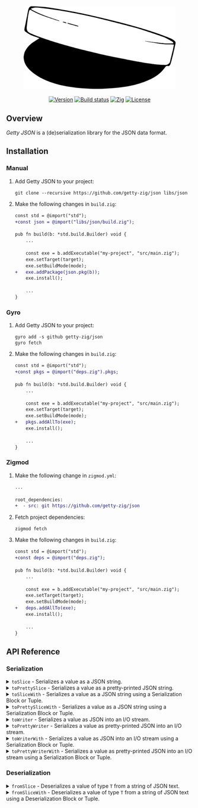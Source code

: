 <br/>

<p align="center">
  <img alt="Getty" src="https://github.com/getty-zig/logo/blob/main/getty-solid.svg" width="410px">
  <br/>
  <br/>
  <a href="https://github.com/getty-zig/json/releases/latest"><img alt="Version" src="https://img.shields.io/github/v/release/getty-zig/json?include_prereleases&label=version"></a>
  <a href="https://github.com/getty-zig/json/actions/workflows/ci.yml"><img alt="Build status" src="https://img.shields.io/github/actions/workflow/status/getty-zig/json/ci.yml?branch=main" /></a>
  <a href="https://ziglang.org/download"><img alt="Zig" src="https://img.shields.io/badge/zig-master-fd9930.svg"></a>
  <a href="https://github.com/getty-zig/json/blob/main/LICENSE"><img alt="License" src="https://img.shields.io/badge/license-MIT-blue"></a>
</p>

## Overview

_Getty JSON_ is a (de)serialization library for the JSON data format.

## Installation

### Manual

1. Add Getty JSON to your project:

    ```
    git clone --recursive https://github.com/getty-zig/json libs/json
    ```

2. Make the following changes in `build.zig`:

    ```diff
    const std = @import("std");
    +const json = @import("libs/json/build.zig");

    pub fn build(b: *std.build.Builder) void {
        ...

        const exe = b.addExecutable("my-project", "src/main.zig");
        exe.setTarget(target);
        exe.setBuildMode(mode);
    +   exe.addPackage(json.pkg(b));
        exe.install();

        ...
    }
    ```

### Gyro

1. Add Getty JSON to your project:

    ```
    gyro add -s github getty-zig/json
    gyro fetch
    ```

2. Make the following changes in `build.zig`:

    ```diff
    const std = @import("std");
    +const pkgs = @import("deps.zig").pkgs;

    pub fn build(b: *std.build.Builder) void {
        ...

        const exe = b.addExecutable("my-project", "src/main.zig");
        exe.setTarget(target);
        exe.setBuildMode(mode);
    +   pkgs.addAllTo(exe);
        exe.install();

        ...
    }
    ```

### Zigmod

1. Make the following change in `zigmod.yml`:

    ```diff
    ...

    root_dependencies:
    +  - src: git https://github.com/getty-zig/json
    ```

2. Fetch project dependencies:

    ```
    zigmod fetch
    ```

3. Make the following changes in `build.zig`:

    ```diff
    const std = @import("std");
    +const deps = @import("deps.zig");

    pub fn build(b: *std.build.Builder) void {
        ...

        const exe = b.addExecutable("my-project", "src/main.zig");
        exe.setTarget(target);
        exe.setBuildMode(mode);
    +   deps.addAllTo(exe);
        exe.install();

        ...
    }
    ```

## API Reference

### Serialization

<details>
<summary><code>toSlice</code> - Serializes a value as a JSON string.</summary>

- **Synopsis**

    ```zig
    fn toSlice(allocator: std.mem.Allocator, value: anytype) ![]const u8
    ```

- **Example**

    ```zig
    const std = @import("std");
    const json = @import("json");

    const allocator = std.heap.page_allocator;

    const Point = struct { x: i32, y: i32 };

    pub fn main() anyerror!void {
        const point = Point{ .x = 1, .y = 2 };

        const string = try json.toSlice(allocator, point);
        defer allocator.free(string);

        // {"x":1,"y":2}
        std.debug.print("{s}\n", .{string});
    }
    ```
</details>

<details>
<summary><code>toPrettySlice</code> - Serializes a value as a pretty-printed JSON string.</summary>

- **Synopsis**

    ```zig
    fn toPrettySlice(allocator: std.mem.Allocator, value: anytype) ![]const u8
    ```

- **Example**

    ```zig
    const std = @import("std");
    const json = @import("json");

    const allocator = std.heap.page_allocator;

    const Point = struct { x: i32, y: i32 };

    pub fn main() anyerror!void {
        const point = Point{ .x = 1, .y = 2 };

        const string = try json.toPrettySlice(allocator, point);
        defer allocator.free(string);

        // {
        //   "x": 1,
        //   "y": 2
        // }
        std.debug.print("{s}\n", .{string});
    }
    ```
</details>

<details>
<summary><code>toSliceWith</code> - Serializes a value as a JSON string using a Serialization Block or Tuple.</summary>

- **Synopsis**

    ```zig
    fn toSliceWith(allocator: std.mem.Allocator, value: anytype, ser: anytype) ![]const u8
    ```

- **Example**

    ```zig
    const std = @import("std");
    const json = @import("json");

    const allocator = std.heap.page_allocator;

    const Point = struct { x: i32, y: i32 };

    const block = struct {
        pub fn is(comptime T: type) bool {
            return T == Point;
        }

        pub fn serialize(value: anytype, serializer: anytype) !@TypeOf(serializer).Ok {
            var s = try serializer.serializeSeq(2);
            const seq = s.seq();

            inline for (std.meta.fields(Point)) |field| {
                try seq.serializeElement(@field(value, field.name));
            }

            return try seq.end();
        }
    };

    pub fn main() anyerror!void {
        const point = Point{ .x = 1, .y = 2 };

        const string = try json.toSliceWith(allocator, point, block);
        defer allocator.free(string);

        // [1,2]
        std.debug.print("{s}\n", .{string});
    }
    ```
</details>

<details>
<summary><code>toPrettySliceWith</code> - Serializes a value as a JSON string using a Serialization Block or Tuple.</summary>

- **Synopsis**

    ```zig
    fn toPrettySliceWith(allocator: std.mem.Allocator, value: anytype, ser: anytype) ![]const u8
    ```

- **Example**

    ```zig
    const std = @import("std");
    const json = @import("json");

    const allocator = std.heap.page_allocator;

    const Point = struct { x: i32, y: i32 };

    const block = struct {
        pub fn is(comptime T: type) bool {
            return T == Point;
        }

        pub fn serialize(value: anytype, serializer: anytype) !@TypeOf(serializer).Ok {
            var s = try serializer.serializeSeq(2);
            const seq = s.seq();

            inline for (std.meta.fields(Point)) |field| {
                try seq.serializeElement(@field(value, field.name));
            }

            return try seq.end();
        }
    };

    pub fn main() anyerror!void {
        const point = Point{ .x = 1, .y = 2 };

        const string = try json.toPrettySliceWith(allocator, point, block);
        defer allocator.free(string);

        // [
        //   1,
        //   2
        // ]
        std.debug.print("{s}\n", .{string});
    }
    ```
</details>

<details>
<summary><code>toWriter</code> - Serializes a value as JSON into an I/O stream.</summary>

- **Synopsis**

    ```zig
    fn toWriter(value: anytype, writer: anytype) !void
    ```

- **Example**

    ```zig
    const std = @import("std");
    const json = @import("json");

    const Point = struct { x: i32, y: i32 };

    pub fn main() anyerror!void {
        const point = Point{ .x = 1, .y = 2 };

        const stdout = std.io.getStdOut().writer();

        // {"x":1,"y":2}
        try json.toWriter(point, stdout);
    }
    ```
</details>

<details>
<summary><code>toPrettyWriter</code> - Serializes a value as pretty-printed JSON into an I/O stream.</summary>

- **Synopsis**

    ```zig
    fn toPrettyWriter(value: anytype, writer: anytype) !void
    ```

- **Example**

    ```zig
    const std = @import("std");
    const json = @import("json");

    const Point = struct { x: i32, y: i32 };

    pub fn main() anyerror!void {
        const point = Point{ .x = 1, .y = 2 };

        const stdout = std.io.getStdOut().writer();

        // {
        //   "x": 1,
        //   "y": 2
        // }
        try json.toPrettyWriter(point, stdout);
    }
    ```
</details>

<details>
<summary><code>toWriterWith</code> - Serializes a value as JSON into an I/O stream using a Serialization Block or Tuple.</summary>

- **Synopsis**

    ```zig
    fn toWriterWith(value: anytype, writer: anytype, ser: anytype) !void
    ```

- **Example**

    ```zig
    const std = @import("std");
    const json = @import("json");

    const Point = struct { x: i32, y: i32 };

    const block = struct {
        pub fn is(comptime T: type) bool {
            return T == Point;
        }

        pub fn serialize(value: anytype, serializer: anytype) !@TypeOf(serializer).Ok {
            var s = try serializer.serializeSeq(2);
            const seq = s.seq();

            try seq.serializeElement(value.x);
            try seq.serializeElement(value.y);

            return try seq.end();
        }
    };

    pub fn main() anyerror!void {
        const point = Point{ .x = 1, .y = 2 };

        const stdout = std.io.getStdOut().writer();

        // [1,2]
        try json.toWriterWith(point, stdout, block);
    }
    ```
</details>

<details>
<summary><code>toPrettyWriterWith</code> - Serializes a value as pretty-printed JSON into an I/O stream using a Serialization Block or Tuple.</summary>

- **Synopsis**

    ```zig
    fn toPrettyWriterWith(value: anytype, writer: anytype, ser: anytype) !void
    ```

- **Example**

    ```zig
    const std = @import("std");
    const json = @import("json");

    const Point = struct { x: i32, y: i32 };

    const block = struct {
        pub fn is(comptime T: type) bool {
            return T == Point;
        }

        pub fn serialize(value: anytype, serializer: anytype) !@TypeOf(serializer).Ok {
            var s = try serializer.serializeSeq(2);
            const seq = s.seq();

            try seq.serializeElement(value.x);
            try seq.serializeElement(value.y);

            return try seq.end();
        }
    };

    pub fn main() anyerror!void {
        const point = Point{ .x = 1, .y = 2 };

        const stdout = std.io.getStdOut().writer();

        // [
        //   1,
        //   2
        // ]
        try json.toPrettyWriterWith(point, stdout, block);
    }
    ```
</details>

### Deserialization

<details>
<summary><code>fromSlice</code> - Deserializes a value of type <code>T</code> from a string of JSON text.</summary>

- **Synopsis**

    ```zig
    fn fromSlice(allocator: ?std.mem.Allocator, comptime T: type, slice: []const u8) !T
    ```

- **Example**

    ```zig
    const std = @import("std");
    const json = @import("json");

    const Point = struct { x: i32, y: i32 };
    const string =
        \\{
        \\  "x": 1,
        \\  "y": 2
        \\}
    ;

    pub fn main() anyerror!void {
        const point = try json.fromSlice(null, Point, string);

        // Point{ .x = 1, .y = 2 }
        std.debug.print("{any}\n", .{point});
    }
    ```
</details>

<details>
<summary><code>fromSliceWith</code> - Deserializes a value of type <code>T</code> from a string of JSON text using a Deserialization Block or Tuple.</summary>

- **Synopsis**

    ```zig
    fn fromSliceWith(
        allocator: ?std.mem.Allocator,
        comptime T: type,
        slice: []const u8,
        de: anytype,
    ) !T
    ```

- **Example**

    ```zig
    const std = @import("std");
    const getty = @import("getty");
    const json = @import("json");

    const Point = struct { x: i32, y: i32 };

    const block = struct {
        pub fn is(comptime T: type) bool {
            return T == Point;
        }

        pub fn deserialize(allocator: ?std.mem.Allocator, comptime _: type, deserializer: anytype, visitor: anytype) !Point {
            return try deserializer.deserializeSeq(allocator, visitor);
        }

        pub fn Visitor(comptime _: type) type {
            return struct {
                pub usingnamespace getty.de.Visitor(
                    @This(),
                    Point,
                    .{ .visitSeq = visitSeq },
                );

                pub fn visitSeq(_: @This(), allocator: ?std.mem.Allocator, comptime _: type, seq: anytype) !Point {
                    var point: Point = undefined;

                    inline for (std.meta.fields(Point)) |field| {
                        if (try seq.nextElement(allocator, i32)) |elem| {
                            @field(point, field.name) = elem;
                        }
                    }

                    if ((try seq.nextElement(allocator, i32)) != null) {
                        return error.InvalidLength;
                    }

                    return point;
                }
            };
        }
    };

    pub fn main() anyerror!void {
        const point = try json.fromSliceWith(null, Point, "[1,2]", block);

        // Point{ .x = 1, .y = 2 }
        std.debug.print("{any}\n", .{point});
    }
    ```
</details>
